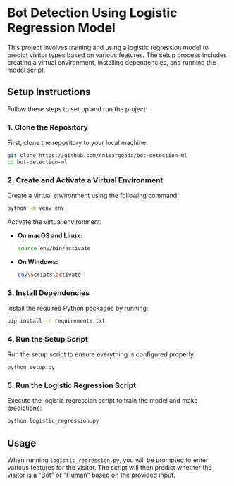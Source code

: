 # Bot Detection Using Logistic Regression Model

This project involves training and using a logistic regression model to predict visitor types based on various features. The setup process includes creating a virtual environment, installing dependencies, and running the model script.

## Setup Instructions

Follow these steps to set up and run the project:

### 1. Clone the Repository

First, clone the repository to your local machine:

```bash
git clone https://github.com/nnisarggada/bot-detection-ml
cd bot-detection-ml
```

### 2. Create and Activate a Virtual Environment

Create a virtual environment using the following command:

```bash
python -m venv env
```

Activate the virtual environment:

- **On macOS and Linux:**

  ```bash
  source env/bin/activate
  ```

- **On Windows:**

  ```bash
  env\Scripts\activate
  ```

### 3. Install Dependencies

Install the required Python packages by running:

```bash
pip install -r requirements.txt
```

### 4. Run the Setup Script

Run the setup script to ensure everything is configured properly:

```bash
python setup.py
```

### 5. Run the Logistic Regression Script

Execute the logistic regression script to train the model and make predictions:

```bash
python logistic_regression.py
```

## Usage

When running `logistic_regression.py`, you will be prompted to enter various features for the visitor. The script will then predict whether the visitor is a "Bot" or "Human" based on the provided input.

